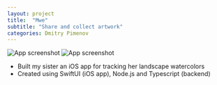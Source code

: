 ```yaml
---
layout: project
title:  "Mwe"
subtitle: "Share and collect artwork"
categories: Dmitry Pimenov
---
```


![App screenshot](../../assets/mwe1.png)
![App screenshot](../../assets/mwe2.png)

- Built my sister an iOS app for tracking her landscape watercolors
- Created using SwiftUI (iOS app), Node.js and Typescript (backend)